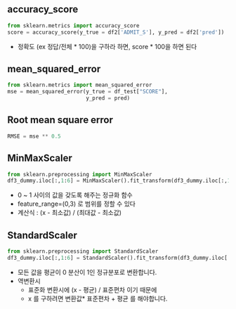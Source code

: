 ## accuracy_score
```python
from sklearn.metrics import accuracy_score
score = accuracy_score(y_true = df2['ADMIT_S'], y_pred = df2['pred'])
```
- 정확도 (ex 정답/전체 * 100)을 구하라 하면, score * 100을 하면 된다

## mean_squared_error
```python
from sklearn.metrics import mean_squared_error
mse = mean_squared_error(y_true = df_test["SCORE"],
                         y_pred = pred)
```

## Root mean square error
```python
RMSE = mse ** 0.5
```

## MinMaxScaler
```python
from sklearn.preprocessing import MinMaxScaler
df3_dummy.iloc[:,1:6] = MinMaxScaler().fit_transform(df3_dummy.iloc[:,1:6])
```
- 0 ~ 1 사이의 값을 갖도록 해주는 정규화 함수
- feature_range=(0,3) 로 범위를 정할 수 있다
- 계산식 : (x - 최소값) / (최대값 - 최소값)
  
## StandardScaler
```python
from sklearn.preprocessing import StandardScaler
df3_dummy.iloc[:,1:6] = StandardScaler().fit_transform(df3_dummy.iloc[:,1:6])
```
- 모든 값을 평균이 0 분산이 1인 정규분포로 변환합니다.
- 역변환시
  - 표준화 변환시에 (x - 평균) / 표준편차 이기 때문에 
  - x 를 구하려면 변환값* 표준편차 + 평균 를 해야합니다.

